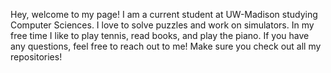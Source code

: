 Hey, welcome to my page!
I am a current student at UW-Madison studying Computer Sciences. I love to solve puzzles and work on simulators. 
In my free time I like to play tennis, read books, and play the piano.
If you have any questions, feel free to reach out to me! Make sure you check out all my repositories!
